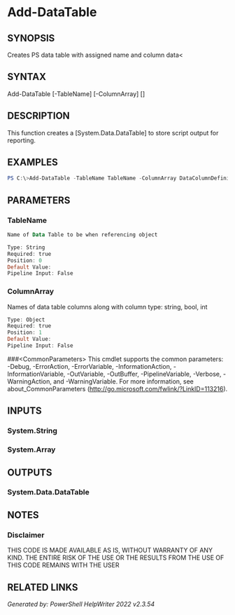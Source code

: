 # Add-DataTable## SYNOPSISCreates PS data table with assigned name and column data<## SYNTAXAdd-DataTable [-TableName] <String> [-ColumnArray] <Object> [<CommonParameters>]## DESCRIPTIONThis function creates a [System.Data.DataTable] to store script output for reporting.## EXAMPLES```powershellPS C:\>Add-DataTable -TableName TableName -ColumnArray DataColumnDefinitions```## PARAMETERS### TableName```powershellName of Data Table to be when referencing objectType: StringRequired: truePosition: 0Default Value: Pipeline Input: False```### ColumnArrayNames of data table columns along with column type: string, bool, int```powershellType: ObjectRequired: truePosition: 1Default Value: Pipeline Input: False```###<CommonParameters\>This cmdlet supports the common parameters: -Debug, -ErrorAction, -ErrorVariable, -InformationAction, -InformationVariable, -OutVariable, -OutBuffer, -PipelineVariable, -Verbose, -WarningAction, and -WarningVariable. For more information, see about_CommonParameters (http://go.microsoft.com/fwlink/?LinkID=113216).## INPUTS### System.String### System.Array## OUTPUTS### System.Data.DataTable## NOTES### DisclaimerTHIS CODE IS MADE AVAILABLE AS IS, WITHOUT WARRANTY OF ANY KIND. THE ENTIRE RISK OF THE USE OR THE RESULTS FROM THE USE OF THIS CODE REMAINS WITH THE USER## RELATED LINKS*Generated by: PowerShell HelpWriter 2022 v2.3.54*